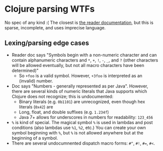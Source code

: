 # Clojure parsing WTFs

No spec of any kind :( The closest is [the reader documentation](http://clojure.org/reader),
but this is sparse, incomplete, and uses imprecise language.

## Lexing/parsing edge cases

* Reader doc says "Symbols begin with a non-numeric character and can contain
  alphanumeric characters and `*`, `+`, `!`, `-`, `_`, and `?` (other characters
  will be allowed eventually, but not all macro characters have been
  determined)"
  - So `+foo` is a valid symbol. However, `+3foo` is interpreted as an (invalid)
    number.
* Doc says "Numbers - generally represented as per Java". However, there are
  several kinds of numeric literals that Java supports which Clojure does not
  recognize; this is undocumented:
  - Binary literals (e.g. `0b1101`) are unrecognized, even though hex literals (`0x42`) are
  - Long, float, and double suffixes (e.g. `1.234f`)
  - Java 7+ allows for underscores in numbers for readability: `123_456`
* `%` is kind of special. The magical symbol `%` is used in lambdas and post
  conditions (also lambdas use `%1`, `%2`, etc.) You can create your own symbol
  beginning with `%`, but `%` is not allowed anywhere but at the beginning of a
  symbol.
* There are several undocumnented dispatch macro forms: `#^`, `#!`, `#=`, `#<`.

